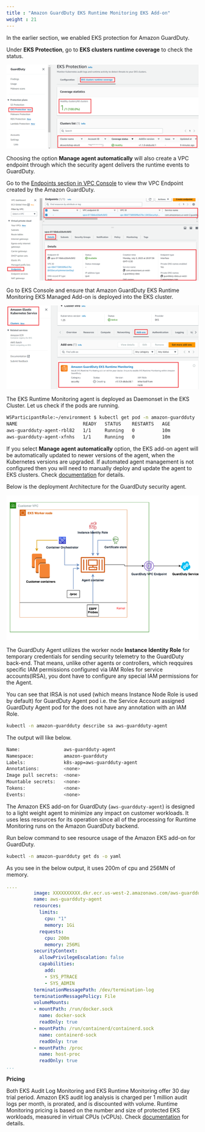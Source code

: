 ```yaml
---
title : "Amazon GuardDuty EKS Runtime Monitoring EKS Add-on"
weight : 21
---
```


In the earlier section, we enabled EKS protection for Amazon GuardDuty.

Under **EKS Protection**, go to **EKS clusters runtime coverage** to check the status.

![GDRuneTimeAgenthealthy](/static/images/detective-controls/GDRuneTimeAgenthealthy.png)


Choosing the option **Manage agent automatically** will also create a VPC endpoint through which the security agent delivers the runtime events to GuardDuty.

Go to the [Endpoints section in VPC Console](https://us-west-2.console.aws.amazon.com/vpc/home?region=us-west-2#Endpoints:) to view thw VPC Endpoint created by the Amazon GuardDuty.

![GDVPCEndpoint](/static/images/detective-controls/GDVPCEndpoint.png)

Go to EKS Console and ensure that Amazon GuardDuty EKS Runtime Monitoring EKS Managed Add-on is deployed into the EKS cluster.

![GDRuneTimeAgent](/static/images/detective-controls/GDRuneTimeAgent.png)

The EKS Runtime Monitoring agent is deployed as Daemonset in the EKS Cluster. Let us check if the pods are running.

```bash
WSParticipantRole:~/environment $ kubectl get pod -n amazon-guardduty
NAME                        READY   STATUS    RESTARTS   AGE
aws-guardduty-agent-rbl82   1/1     Running   0          10m
aws-guardduty-agent-xfnhs   1/1     Running   0          10m
```

If you select **Manage agent automatically** option, the EKS add-on agent will be automatically updated to newer versions of the agent, when the Kubernetes versions are upgraded. If automated agent management is not configured then you will need to manually deploy and update the agent to EKS clusters. Check [documentation](https://docs.aws.amazon.com/guardduty/latest/ug/eks-runtime-monitoring-security-agent-manual.html) for details.

Below is the deployment Architecture for the GuardDuty security agent.

![GDAgentArch](/static/images/detective-controls/GDAgentArch.png)


The GuardDuty Agent utilizes the worker node **Instance Identity Role** for temporary credentials for sending security telemetry to the GuardDuty back-end. That means, unlike other agents or controllers, which reqquires specific IAM permissions configured via IAM Roles for service accounts(IRSA), you dont have to configure any special IAM permissions for the Agent.

You can see that IRSA is not used (which means Instance Node Role is used by default) for GuardDuty Agent pod i.e. the Service Account assigned GuardDuty Agent pod for the does not have any annotation with an IAM Role.


```bash
kubectl -n amazon-guardduty describe sa aws-guardduty-agent
```
The output will like below.

```bash
Name:                aws-guardduty-agent
Namespace:           amazon-guardduty
Labels:              k8s-app=aws-guardduty-agent
Annotations:         <none>
Image pull secrets:  <none>
Mountable secrets:   <none>
Tokens:              <none>
Events:              <none>
```

The Amazon EKS add-on for GuardDuty (`aws-guardduty-agent`) is designed to a light weight agent to minimize any impact on customer workloads. It uses less resources for its operation since all of the processing for Runtime Monitoring runs on the Amazon GuardDuty backend.

Run below command to see resource usage of the Amazon EKS add-on for GuardDuty.

```bash
kubectl -n amazon-guardduty get ds -o yaml
```

As you see in the below output, it uses 200m of cpu and 256MN of memory.

```yaml
....
          image: XXXXXXXXXX.dkr.ecr.us-west-2.amazonaws.com/aws-guardduty-agent:v1.1.0
          name: aws-guardduty-agent
          resources:
            limits:
              cpu: "1"
              memory: 1Gi
            requests:
              cpu: 200m
              memory: 256Mi
          securityContext:
            allowPrivilegeEscalation: false
            capabilities:
              add:
              - SYS_PTRACE
              - SYS_ADMIN
          terminationMessagePath: /dev/termination-log
          terminationMessagePolicy: File
          volumeMounts:
          - mountPath: /run/docker.sock
            name: docker-sock
            readOnly: true
          - mountPath: /run/containerd/containerd.sock
            name: containerd-sock
            readOnly: true
          - mountPath: /proc
            name: host-proc
            readOnly: true
...

```

**Pricing**

Both EKS Audit Log Monitoring and EKS Runtime Monitoring offer 30 day trial period. Amazon EKS audit log analysis is charged per 1 million audit logs per month, is prorated, and is discounted with volume. Runtime Monitoring pricing is based on the number and size of protected EKS workloads, measured in virtual CPUs (vCPUs). Check [documentation](https://aws.amazon.com/guardduty/pricing/) for details.


